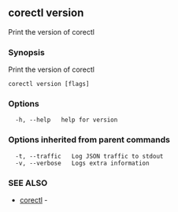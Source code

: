 ## corectl version

Print the version of corectl

### Synopsis

Print the version of corectl

```
corectl version [flags]
```

### Options

```
  -h, --help   help for version
```

### Options inherited from parent commands

```
  -t, --traffic   Log JSON traffic to stdout
  -v, --verbose   Logs extra information
```

### SEE ALSO

* [corectl](corectl.md)	 - 

